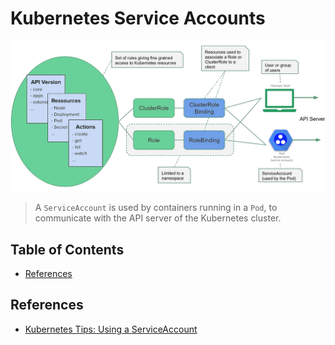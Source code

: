 # Kubernetes Service Accounts

<div align="center"><img src="assets/diagram.png" width="900"></div>

> A `ServiceAccount` is used by containers running in a `Pod`,
> to communicate with the API server of the Kubernetes cluster.


## Table of Contents

<!-- START doctoc generated TOC please keep comment here to allow auto update -->
<!-- DON'T EDIT THIS SECTION, INSTEAD RE-RUN doctoc TO UPDATE -->


- [References](#references)

<!-- END doctoc generated TOC please keep comment here to allow auto update -->


## References

- [Kubernetes Tips: Using a ServiceAccount](https://medium.com/better-programming/k8s-tips-using-a-serviceaccount-801c433d0023)

